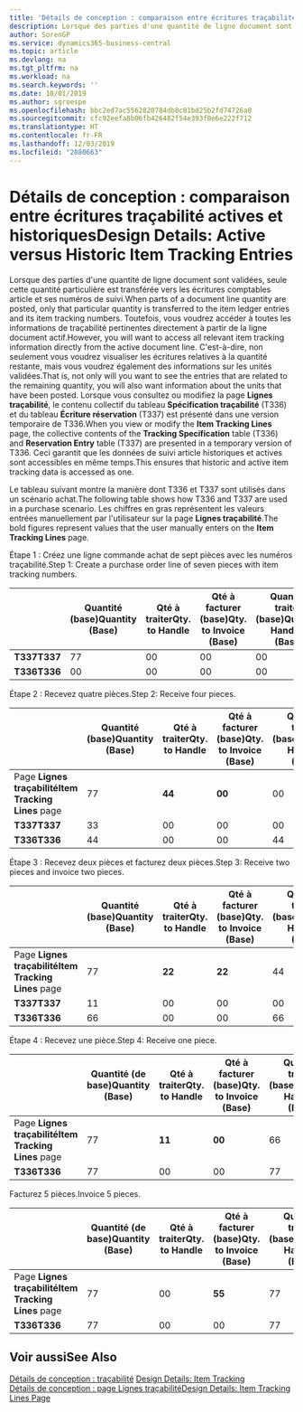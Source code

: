 ```yaml
---
title: 'Détails de conception : comparaison entre écritures traçabilité actives et historiques | Microsoft Docs'
description: Lorsque des parties d'une quantité de ligne document sont validées, seule cette quantité particulière est transférée vers les écritures comptables article et ses numéros de suivi. Toutefois, vous voudrez accéder à toutes les informations de traçabilité pertinentes directement à partir de la ligne document actif. C'est-à-dire, non seulement vous voudrez visualiser les écritures relatives à la quantité restante, mais vous voudrez également des informations sur les unités validées. Lorsque vous consultez ou modifiez la page **Lignes traçabilité**, le contenu collectif du tableau **Spécification traçabilité** (T336) et du tableau **Écriture réservation** (T337) est présenté dans une version temporaire de T336. Ceci garantit que les données de suivi article historiques et actives sont accessibles en même temps.
author: SorenGP
ms.service: dynamics365-business-central
ms.topic: article
ms.devlang: na
ms.tgt_pltfrm: na
ms.workload: na
ms.search.keywords: ''
ms.date: 10/01/2019
ms.author: sgroespe
ms.openlocfilehash: bbc2ed7ac5562820784db8c01bd25b2fd74726a0
ms.sourcegitcommit: cfc92eefa8b06fb426482f54e393f0e6e222f712
ms.translationtype: HT
ms.contentlocale: fr-FR
ms.lasthandoff: 12/03/2019
ms.locfileid: "2880663"
---
```

# <a name="design-details-active-versus-historic-item-tracking-entries"></a><span data-ttu-id="96ef1-107">Détails de conception : comparaison entre écritures traçabilité actives et historiques</span><span class="sxs-lookup"><span data-stu-id="96ef1-107">Design Details: Active versus Historic Item Tracking Entries</span></span>
<span data-ttu-id="96ef1-108">Lorsque des parties d'une quantité de ligne document sont validées, seule cette quantité particulière est transférée vers les écritures comptables article et ses numéros de suivi.</span><span class="sxs-lookup"><span data-stu-id="96ef1-108">When parts of a document line quantity are posted, only that particular quantity is transferred to the item ledger entries and its item tracking numbers.</span></span> <span data-ttu-id="96ef1-109">Toutefois, vous voudrez accéder à toutes les informations de traçabilité pertinentes directement à partir de la ligne document actif.</span><span class="sxs-lookup"><span data-stu-id="96ef1-109">However, you will want to access all relevant item tracking information directly from the active document line.</span></span> <span data-ttu-id="96ef1-110">C'est-à-dire, non seulement vous voudrez visualiser les écritures relatives à la quantité restante, mais vous voudrez également des informations sur les unités validées.</span><span class="sxs-lookup"><span data-stu-id="96ef1-110">That is, not only will you want to see the entries that are related to the remaining quantity, you will also want information about the units that have been posted.</span></span> <span data-ttu-id="96ef1-111">Lorsque vous consultez ou modifiez la page **Lignes traçabilité**, le contenu collectif du tableau **Spécification traçabilité** (T336) et du tableau **Écriture réservation** (T337) est présenté dans une version temporaire de T336.</span><span class="sxs-lookup"><span data-stu-id="96ef1-111">When you view or modify the **Item Tracking Lines** page, the collective contents of the **Tracking Specification** table (T336) and **Reservation Entry** table (T337) are presented in a temporary version of T336.</span></span> <span data-ttu-id="96ef1-112">Ceci garantit que les données de suivi article historiques et actives sont accessibles en même temps.</span><span class="sxs-lookup"><span data-stu-id="96ef1-112">This ensures that historic and active item tracking data is accessed as one.</span></span>  

 <span data-ttu-id="96ef1-113">Le tableau suivant montre la manière dont T336 et T337 sont utilisés dans un scénario achat.</span><span class="sxs-lookup"><span data-stu-id="96ef1-113">The following table shows how T336 and T337 are used in a purchase scenario.</span></span> <span data-ttu-id="96ef1-114">Les chiffres en gras représentent les valeurs entrées manuellement par l'utilisateur sur la page **Lignes traçabilité**.</span><span class="sxs-lookup"><span data-stu-id="96ef1-114">The bold figures represent values that the user manually enters on the **Item Tracking Lines** page.</span></span>  

 <span data-ttu-id="96ef1-115">Étape 1 : Créez une ligne commande achat de sept pièces avec les numéros traçabilité.</span><span class="sxs-lookup"><span data-stu-id="96ef1-115">Step 1: Create a purchase order line of seven pieces with item tracking numbers.</span></span>  

||<span data-ttu-id="96ef1-116">**Quantité (base)**</span><span class="sxs-lookup"><span data-stu-id="96ef1-116">**Quantity (Base)**</span></span>|<span data-ttu-id="96ef1-117">**Qté à traiter**</span><span class="sxs-lookup"><span data-stu-id="96ef1-117">**Qty. to Handle**</span></span>|<span data-ttu-id="96ef1-118">**Qté à facturer (base)**</span><span class="sxs-lookup"><span data-stu-id="96ef1-118">**Qty. to Invoice (Base)**</span></span>|<span data-ttu-id="96ef1-119">**Quantité traitée (base)**</span><span class="sxs-lookup"><span data-stu-id="96ef1-119">**Quantity Handled (Base)**</span></span>|<span data-ttu-id="96ef1-120">**Quantité facturée (base)**</span><span class="sxs-lookup"><span data-stu-id="96ef1-120">**Quantity Invoiced (Base)**</span></span>|  
|-|----------------------------------------------|--------------------------------------------|------------------------------------------------------|-------------------------------------------------------|--------------------------------------------------------|  
|<span data-ttu-id="96ef1-121">**T337**</span><span class="sxs-lookup"><span data-stu-id="96ef1-121">**T337**</span></span>|<span data-ttu-id="96ef1-122">7</span><span class="sxs-lookup"><span data-stu-id="96ef1-122">7</span></span>|<span data-ttu-id="96ef1-123">0</span><span class="sxs-lookup"><span data-stu-id="96ef1-123">0</span></span>|<span data-ttu-id="96ef1-124">0</span><span class="sxs-lookup"><span data-stu-id="96ef1-124">0</span></span>|<span data-ttu-id="96ef1-125">0</span><span class="sxs-lookup"><span data-stu-id="96ef1-125">0</span></span>|<span data-ttu-id="96ef1-126">0</span><span class="sxs-lookup"><span data-stu-id="96ef1-126">0</span></span>|  
|<span data-ttu-id="96ef1-127">**T336**</span><span class="sxs-lookup"><span data-stu-id="96ef1-127">**T336**</span></span>|<span data-ttu-id="96ef1-128">0</span><span class="sxs-lookup"><span data-stu-id="96ef1-128">0</span></span>|<span data-ttu-id="96ef1-129">0</span><span class="sxs-lookup"><span data-stu-id="96ef1-129">0</span></span>|<span data-ttu-id="96ef1-130">0</span><span class="sxs-lookup"><span data-stu-id="96ef1-130">0</span></span>|<span data-ttu-id="96ef1-131">0</span><span class="sxs-lookup"><span data-stu-id="96ef1-131">0</span></span>|<span data-ttu-id="96ef1-132">0</span><span class="sxs-lookup"><span data-stu-id="96ef1-132">0</span></span>|  

 <span data-ttu-id="96ef1-133">Étape 2 : Recevez quatre pièces.</span><span class="sxs-lookup"><span data-stu-id="96ef1-133">Step 2: Receive four pieces.</span></span>  

||<span data-ttu-id="96ef1-134">**Quantité (base)**</span><span class="sxs-lookup"><span data-stu-id="96ef1-134">**Quantity (Base)**</span></span>|<span data-ttu-id="96ef1-135">**Qté à traiter**</span><span class="sxs-lookup"><span data-stu-id="96ef1-135">**Qty. to Handle**</span></span>|<span data-ttu-id="96ef1-136">**Qté à facturer (base)**</span><span class="sxs-lookup"><span data-stu-id="96ef1-136">**Qty. to Invoice (Base)**</span></span>|<span data-ttu-id="96ef1-137">**Quantité traitée (base)**</span><span class="sxs-lookup"><span data-stu-id="96ef1-137">**Quantity Handled (Base)**</span></span>|<span data-ttu-id="96ef1-138">**Quantité facturée (base)**</span><span class="sxs-lookup"><span data-stu-id="96ef1-138">**Quantity Invoiced (Base)**</span></span>|  
|-|----------------------------------------------|--------------------------------------------|------------------------------------------------------|-------------------------------------------------------|--------------------------------------------------------|  
|<span data-ttu-id="96ef1-139">Page **Lignes traçabilité**</span><span class="sxs-lookup"><span data-stu-id="96ef1-139">**Item Tracking Lines** page</span></span>|<span data-ttu-id="96ef1-140">7</span><span class="sxs-lookup"><span data-stu-id="96ef1-140">7</span></span>|<span data-ttu-id="96ef1-141">**4**</span><span class="sxs-lookup"><span data-stu-id="96ef1-141">**4**</span></span>|<span data-ttu-id="96ef1-142">**0**</span><span class="sxs-lookup"><span data-stu-id="96ef1-142">**0**</span></span>|<span data-ttu-id="96ef1-143">0</span><span class="sxs-lookup"><span data-stu-id="96ef1-143">0</span></span>|<span data-ttu-id="96ef1-144">0</span><span class="sxs-lookup"><span data-stu-id="96ef1-144">0</span></span>|  
|<span data-ttu-id="96ef1-145">**T337**</span><span class="sxs-lookup"><span data-stu-id="96ef1-145">**T337**</span></span>|<span data-ttu-id="96ef1-146">3</span><span class="sxs-lookup"><span data-stu-id="96ef1-146">3</span></span>|<span data-ttu-id="96ef1-147">0</span><span class="sxs-lookup"><span data-stu-id="96ef1-147">0</span></span>|<span data-ttu-id="96ef1-148">0</span><span class="sxs-lookup"><span data-stu-id="96ef1-148">0</span></span>|<span data-ttu-id="96ef1-149">0</span><span class="sxs-lookup"><span data-stu-id="96ef1-149">0</span></span>|<span data-ttu-id="96ef1-150">0</span><span class="sxs-lookup"><span data-stu-id="96ef1-150">0</span></span>|  
|<span data-ttu-id="96ef1-151">**T336**</span><span class="sxs-lookup"><span data-stu-id="96ef1-151">**T336**</span></span>|<span data-ttu-id="96ef1-152">4</span><span class="sxs-lookup"><span data-stu-id="96ef1-152">4</span></span>|<span data-ttu-id="96ef1-153">0</span><span class="sxs-lookup"><span data-stu-id="96ef1-153">0</span></span>|<span data-ttu-id="96ef1-154">0</span><span class="sxs-lookup"><span data-stu-id="96ef1-154">0</span></span>|<span data-ttu-id="96ef1-155">4</span><span class="sxs-lookup"><span data-stu-id="96ef1-155">4</span></span>|<span data-ttu-id="96ef1-156">0</span><span class="sxs-lookup"><span data-stu-id="96ef1-156">0</span></span>|  

 <span data-ttu-id="96ef1-157">Étape 3 : Recevez deux pièces et facturez deux pièces.</span><span class="sxs-lookup"><span data-stu-id="96ef1-157">Step 3: Receive two pieces and invoice two pieces.</span></span>  

||<span data-ttu-id="96ef1-158">**Quantité (base)**</span><span class="sxs-lookup"><span data-stu-id="96ef1-158">**Quantity (Base)**</span></span>|<span data-ttu-id="96ef1-159">**Qté à traiter**</span><span class="sxs-lookup"><span data-stu-id="96ef1-159">**Qty. to Handle**</span></span>|<span data-ttu-id="96ef1-160">**Qté à facturer (base)**</span><span class="sxs-lookup"><span data-stu-id="96ef1-160">**Qty. to Invoice (Base)**</span></span>|<span data-ttu-id="96ef1-161">**Quantité traitée (base)**</span><span class="sxs-lookup"><span data-stu-id="96ef1-161">**Quantity Handled (Base)**</span></span>|<span data-ttu-id="96ef1-162">**Quantité facturée (base)**</span><span class="sxs-lookup"><span data-stu-id="96ef1-162">**Quantity Invoiced (Base)**</span></span>|  
|-|----------------------------------------------|--------------------------------------------|------------------------------------------------------|-------------------------------------------------------|--------------------------------------------------------|  
|<span data-ttu-id="96ef1-163">Page **Lignes traçabilité**</span><span class="sxs-lookup"><span data-stu-id="96ef1-163">**Item Tracking Lines** page</span></span>|<span data-ttu-id="96ef1-164">7</span><span class="sxs-lookup"><span data-stu-id="96ef1-164">7</span></span>|<span data-ttu-id="96ef1-165">**2**</span><span class="sxs-lookup"><span data-stu-id="96ef1-165">**2**</span></span>|<span data-ttu-id="96ef1-166">**2**</span><span class="sxs-lookup"><span data-stu-id="96ef1-166">**2**</span></span>|<span data-ttu-id="96ef1-167">4</span><span class="sxs-lookup"><span data-stu-id="96ef1-167">4</span></span>|<span data-ttu-id="96ef1-168">0</span><span class="sxs-lookup"><span data-stu-id="96ef1-168">0</span></span>|  
|<span data-ttu-id="96ef1-169">**T337**</span><span class="sxs-lookup"><span data-stu-id="96ef1-169">**T337**</span></span>|<span data-ttu-id="96ef1-170">1</span><span class="sxs-lookup"><span data-stu-id="96ef1-170">1</span></span>|<span data-ttu-id="96ef1-171">0</span><span class="sxs-lookup"><span data-stu-id="96ef1-171">0</span></span>|<span data-ttu-id="96ef1-172">0</span><span class="sxs-lookup"><span data-stu-id="96ef1-172">0</span></span>|<span data-ttu-id="96ef1-173">0</span><span class="sxs-lookup"><span data-stu-id="96ef1-173">0</span></span>|<span data-ttu-id="96ef1-174">0</span><span class="sxs-lookup"><span data-stu-id="96ef1-174">0</span></span>|  
|<span data-ttu-id="96ef1-175">**T336**</span><span class="sxs-lookup"><span data-stu-id="96ef1-175">**T336**</span></span>|<span data-ttu-id="96ef1-176">6</span><span class="sxs-lookup"><span data-stu-id="96ef1-176">6</span></span>|<span data-ttu-id="96ef1-177">0</span><span class="sxs-lookup"><span data-stu-id="96ef1-177">0</span></span>|<span data-ttu-id="96ef1-178">0</span><span class="sxs-lookup"><span data-stu-id="96ef1-178">0</span></span>|<span data-ttu-id="96ef1-179">6</span><span class="sxs-lookup"><span data-stu-id="96ef1-179">6</span></span>|<span data-ttu-id="96ef1-180">2</span><span class="sxs-lookup"><span data-stu-id="96ef1-180">2</span></span>|  

 <span data-ttu-id="96ef1-181">Étape 4 : Recevez une pièce.</span><span class="sxs-lookup"><span data-stu-id="96ef1-181">Step 4: Receive one piece.</span></span>  

||<span data-ttu-id="96ef1-182">**Quantité (de base)**</span><span class="sxs-lookup"><span data-stu-id="96ef1-182">**Quantity (Base)**</span></span>|<span data-ttu-id="96ef1-183">**Qté à traiter**</span><span class="sxs-lookup"><span data-stu-id="96ef1-183">**Qty. to Handle**</span></span>|<span data-ttu-id="96ef1-184">**Qté à facturer (base)**</span><span class="sxs-lookup"><span data-stu-id="96ef1-184">**Qty. to Invoice (Base)**</span></span>|<span data-ttu-id="96ef1-185">**Quantité traitée (base)**</span><span class="sxs-lookup"><span data-stu-id="96ef1-185">**Quantity Handled (Base)**</span></span>|<span data-ttu-id="96ef1-186">**Quantité facturée (base)**</span><span class="sxs-lookup"><span data-stu-id="96ef1-186">**Quantity Invoiced (Base)**</span></span>|  
|-|----------------------------------------------|--------------------------------------------|------------------------------------------------------|-------------------------------------------------------|--------------------------------------------------------|  
|<span data-ttu-id="96ef1-187">Page **Lignes traçabilité**</span><span class="sxs-lookup"><span data-stu-id="96ef1-187">**Item Tracking Lines** page</span></span>|<span data-ttu-id="96ef1-188">7</span><span class="sxs-lookup"><span data-stu-id="96ef1-188">7</span></span>|<span data-ttu-id="96ef1-189">**1**</span><span class="sxs-lookup"><span data-stu-id="96ef1-189">**1**</span></span>|<span data-ttu-id="96ef1-190">**0**</span><span class="sxs-lookup"><span data-stu-id="96ef1-190">**0**</span></span>|<span data-ttu-id="96ef1-191">6</span><span class="sxs-lookup"><span data-stu-id="96ef1-191">6</span></span>|<span data-ttu-id="96ef1-192">2</span><span class="sxs-lookup"><span data-stu-id="96ef1-192">2</span></span>|  
|<span data-ttu-id="96ef1-193">**T336**</span><span class="sxs-lookup"><span data-stu-id="96ef1-193">**T336**</span></span>|<span data-ttu-id="96ef1-194">7</span><span class="sxs-lookup"><span data-stu-id="96ef1-194">7</span></span>|<span data-ttu-id="96ef1-195">0</span><span class="sxs-lookup"><span data-stu-id="96ef1-195">0</span></span>|<span data-ttu-id="96ef1-196">0</span><span class="sxs-lookup"><span data-stu-id="96ef1-196">0</span></span>|<span data-ttu-id="96ef1-197">7</span><span class="sxs-lookup"><span data-stu-id="96ef1-197">7</span></span>|<span data-ttu-id="96ef1-198">2</span><span class="sxs-lookup"><span data-stu-id="96ef1-198">2</span></span>|  

 <span data-ttu-id="96ef1-199">Facturez 5 pièces.</span><span class="sxs-lookup"><span data-stu-id="96ef1-199">Invoice 5 pieces.</span></span>  

||<span data-ttu-id="96ef1-200">**Quantité (de base)**</span><span class="sxs-lookup"><span data-stu-id="96ef1-200">**Quantity (Base)**</span></span>|<span data-ttu-id="96ef1-201">**Qté à traiter**</span><span class="sxs-lookup"><span data-stu-id="96ef1-201">**Qty. to Handle**</span></span>|<span data-ttu-id="96ef1-202">**Qté à facturer (base)**</span><span class="sxs-lookup"><span data-stu-id="96ef1-202">**Qty. to Invoice (Base)**</span></span>|<span data-ttu-id="96ef1-203">**Quantité traitée (base)**</span><span class="sxs-lookup"><span data-stu-id="96ef1-203">**Quantity Handled (Base)**</span></span>|<span data-ttu-id="96ef1-204">**Quantité facturée (base)**</span><span class="sxs-lookup"><span data-stu-id="96ef1-204">**Quantity Invoiced (Base)**</span></span>|  
|-|----------------------------------------------|--------------------------------------------|------------------------------------------------------|-------------------------------------------------------|--------------------------------------------------------|  
|<span data-ttu-id="96ef1-205">Page **Lignes traçabilité**</span><span class="sxs-lookup"><span data-stu-id="96ef1-205">**Item Tracking Lines** page</span></span>|<span data-ttu-id="96ef1-206">7</span><span class="sxs-lookup"><span data-stu-id="96ef1-206">7</span></span>|<span data-ttu-id="96ef1-207">0</span><span class="sxs-lookup"><span data-stu-id="96ef1-207">0</span></span>|<span data-ttu-id="96ef1-208">**5**</span><span class="sxs-lookup"><span data-stu-id="96ef1-208">**5**</span></span>|<span data-ttu-id="96ef1-209">7</span><span class="sxs-lookup"><span data-stu-id="96ef1-209">7</span></span>|<span data-ttu-id="96ef1-210">2</span><span class="sxs-lookup"><span data-stu-id="96ef1-210">2</span></span>|  
|<span data-ttu-id="96ef1-211">**T336**</span><span class="sxs-lookup"><span data-stu-id="96ef1-211">**T336**</span></span>|<span data-ttu-id="96ef1-212">7</span><span class="sxs-lookup"><span data-stu-id="96ef1-212">7</span></span>|<span data-ttu-id="96ef1-213">0</span><span class="sxs-lookup"><span data-stu-id="96ef1-213">0</span></span>|<span data-ttu-id="96ef1-214">0</span><span class="sxs-lookup"><span data-stu-id="96ef1-214">0</span></span>|<span data-ttu-id="96ef1-215">7</span><span class="sxs-lookup"><span data-stu-id="96ef1-215">7</span></span>|<span data-ttu-id="96ef1-216">7</span><span class="sxs-lookup"><span data-stu-id="96ef1-216">7</span></span>|  

## <a name="see-also"></a><span data-ttu-id="96ef1-217">Voir aussi</span><span class="sxs-lookup"><span data-stu-id="96ef1-217">See Also</span></span>  
 <span data-ttu-id="96ef1-218">[Détails de conception : traçabilité](design-details-item-tracking.md) </span><span class="sxs-lookup"><span data-stu-id="96ef1-218">[Design Details: Item Tracking](design-details-item-tracking.md) </span></span>  
 [<span data-ttu-id="96ef1-219">Détails de conception : page Lignes traçabilité</span><span class="sxs-lookup"><span data-stu-id="96ef1-219">Design Details: Item Tracking Lines Page</span></span>](design-details-item-tracking-lines-window.md)
